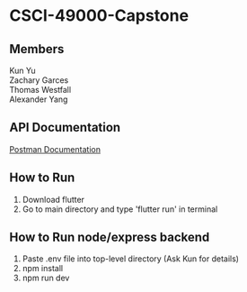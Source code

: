 # CSCI-49000-Capstone

## Members

Kun Yu  
Zachary Garces  
Thomas Westfall  
Alexander Yang

## API Documentation

[Postman Documentation](https://documenter.getpostman.com/view/6750906/TVev5Qyx)

## How to Run

1. Download flutter
2. Go to main directory and type 'flutter run' in terminal

## How to Run node/express backend

1. Paste .env file into top-level directory (Ask Kun for details)
2. npm install
3. npm run dev

